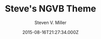 ---
title: Steve's NGVB Theme
github: https://github.com/svmiller/steve-ngvb-jekyll-template
demo: https://svmiller.com/
author: Steven V. Miller
ssg:
  - Jekyll
cms:
  - No Cms
date: 2015-08-16T21:27:34.000Z
description: >-
  This is my no-good-very-bad template for Jekyll (modified from jekyll-new and
  Alex King's Favepersonal).
stale: true
disabled: true
disabled_reason: error checking demo url
---